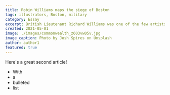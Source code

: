 ```yaml
---
title: Robin Williams maps the siege of Boston
tags: illustrators, Boston, military
category: Essay
excerpt: British Lieutenant Richard Williams was one of the few artists to  document the siege of Boston from 1775 through 1776. He created maps,  sketches, and watercolors of the places he visited.
created: 2021-05-01
image: ./images/commonwealth_z603vw05v.jpg
image_caption: Photo by Josh Spires on Unsplash
author: author1
featured: true
---
```


Here's a great second article!

* With
* a
* bulleted
* list